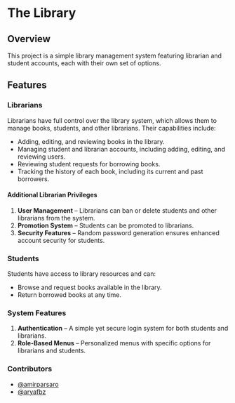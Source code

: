 # The Library

## Overview
This project is a simple library management system featuring librarian and student accounts, each with their own set of options.

## Features

### Librarians
Librarians have full control over the library system, which allows them to manage books, students, and other librarians. Their capabilities include:
- Adding, editing, and reviewing books in the library.
- Managing student and librarian accounts, including adding, editing, and reviewing users.
- Reviewing student requests for borrowing books.
- Tracking the history of each book, including its current and past borrowers.

#### Additional Librarian Privileges
1. **User Management** – Librarians can ban or delete students and other librarians from the system.
2. **Promotion System** – Students can be promoted to librarians.
3. **Security Features** – Random password generation ensures enhanced account security for students.

### Students
Students have access to library resources and can:
- Browse and request books available in the library.
- Return borrowed books at any time.

### System Features
1. **Authentication** – A simple yet secure login system for both students and librarians.
2. **Role-Based Menus** – Personalized menus with specific options for librarians and students.

### Contributors
- [@amirparsaro](https://github.com/amirparsaro)
- [@aryafbz](https://github.com/aryafbz)
